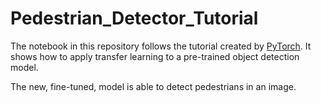 # Pedestrian_Detector_Tutorial

The notebook in this repository follows the tutorial created by [PyTorch](https://pytorch.org/tutorials/intermediate/torchvision_tutorial.html).
It shows how to apply transfer learning to a pre-trained object detection model.

The new, fine-tuned, model is able to detect pedestrians in an image.

